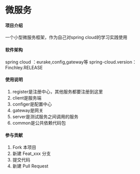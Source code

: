 # 微服务

#### 项目介绍
一个小型微服务框架，作为自己对spring cloud的学习实践使用

#### 软件架构
spring cloud ：eurake,config,gateway等
spring-cloud.version：Finchley.RELEASE


#### 使用说明

1. register是注册中心，其他服务都要注册到这里
2. client是服务端
3. configer是配置中心
4. gateway是网关
5. server是测试服务之间调用的服务
6. common是公共依赖代码包

#### 参与贡献

1. Fork 本项目
2. 新建 Feat_xxx 分支
3. 提交代码
4. 新建 Pull Request

